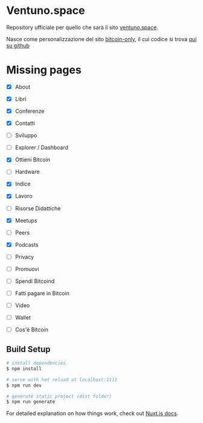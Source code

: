 # Ventuno.space

Repository ufficiale per quello che sarà il sito [ventuno.space](https://ventuno.space). 

Nasce come personalizzazione del sito [bitcoin-only](https://bitcoin-only.com), il cui codice si trova [qui su github](https://www.github.com/bitcoin-only/bitcoin-only)

# Missing pages
- [X] About
- [X] Libri
- [X] Conferenze
- [X] Contatti
- [ ] Sviluppo
- [ ] Explorer / Dashboard
- [X] Ottieni Bitcoin
- [ ] Hardware
- [X] Indice
- [X] Lavoro
- [ ] Risorse Didattiche
- [X] Meetups
- [ ] Peers
- [X] Podcasts
- [ ] Privacy
- [ ] Promuovi
- [ ] Spendi Bitcoind
- [ ] Fatti pagare in Bitcoin
- [ ] Video
- [ ] Wallet
- [ ] Cos'è Bitcoin


## Build Setup

```bash
# install dependencies
$ npm install

# serve with hot reload at localhost:1111
$ npm run dev

# generate static project (dist folder)
$ npm run generate
```

For detailed explanation on how things work, check out [Nuxt.js docs](https://nuxtjs.org).
